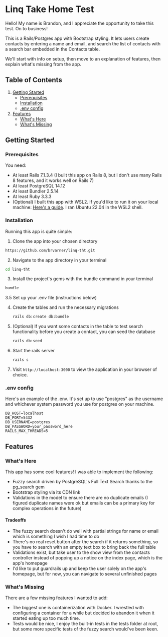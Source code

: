 # Linq Take Home Test

Hello! My name is Brandon, and I appreciate the opportunity to take this test. On to business!

This is a Rails/Postgres app with Bootstrap styling. It lets users create contacts by entering a name and email, and search the list of contacts with a search bar embedded in the Contacts table.

We'll start with info on setup, then move to an explanation of features, then explain what's missing from the app.

## Table of Contents
1. [Getting Started](#getting-started)
    - [Prerequisites](#prerequisites)
    - [Installation](#installation)
    - [.env config](#env-config)
2. [Features](#Features)
    - [What's Here](#whats-here)
    - [What's Missing](#whats-missing)

## Getting Started

### Prerequisites
You need:
- At least Rails 7.1.3.4 (I built this app on Rails 8, but I don't use many Rails 8 features, and it works well on Rails 7)
- At least PostgreSQL 14.12
- At least Bundler 2.5.14
- At least Ruby 3.3.3
- (Optional) I built this app with WSL2. If you'd like to run it on your local machine: [Here's a guide](https://gorails.com/setup/windows/10). I ran Ubuntu 22.04 in the WSL2 shell.

 ### Installation
 Running this app is quite simple:
1. Clone the app into your chosen directory
  ```bash
  https://github.com/brvarner/linq-tht.git
  ```
2. Navigate to the app directory in your terminal
  ```bash
  cd linq-tht
  ```
3. Install the project's gems with the bundle command in your terminal
  ```bash
  bundle
  ```
3.5 Set up your .env file (instructions below)

4. Create the tables and run the necessary migrations
   ```bash
   rails db:create db:bundle
   ```
5. (Optional) If you want some contacts in the table to test search functionality before you create a contact, you can seed the database
   ```bash
   rails db:seed
   ```
6. Start the rails server
   ```bash
   rails s
   ```
7. Visit `http://localhost:3000` to view the application in your browser of choice. 

### .env config
Here's an example of the .env. It's set up to use "postgres" as the username and whichever system password you use for postgres on your machine.

```
DB_HOST=localhost
DB_PORT=5432
DB_USERNAME=postgres
DB_PASSWORD=your_password_here
RAILS_MAX_THREADS=5
```

## Features

### What's Here
This app has some cool features! I was able to implement the following:
- Fuzzy search driven by PostgreSQL's Full Text Search thanks to the pg_search gem
- Bootstrap styling via its CDN link
- Validations in the model to ensure there are no duplicate emails (I figured duplicate names were ok but emails can be a primary key for complex operations in the future)
#### Tradeoffs
- The fuzzy search doesn't do well with partial strings for name or email which is something I wish I had time to do
- There's no real reset button after the search if it returns something, so you have to search with an empty text box to bring back the full table
- Validations exist, but take user to the show view from the contacts controller instead of popping up a notice on the index page, which is the app's homepage
- I'd like to put guardrails up and keep the user solely on the app's homepage, but for now, you can navigate to several unfinished pages

### What's Missing
There are a few missing features I wanted to add:
- The biggest one is containerization with Docker. I wrestled with configuring a container for a while but decided to abandon it when it started eating up too much time.
- Tests would be nice, I enjoy the built-in tests in the tests folder at root, but some more specific tests of the fuzzy search would've been keen.
